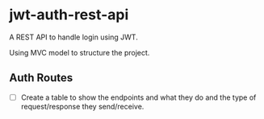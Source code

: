 # jwt-auth-rest-api

A REST API to handle login using JWT.
 
Using MVC model to structure the project.


## Auth Routes
- [ ] Create a table to show the endpoints and what they do and the type of request/response they send/receive.
